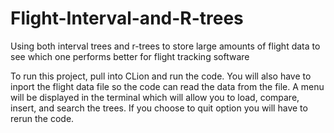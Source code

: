 # Flight-Interval-and-R-trees
Using both interval trees and r-trees to store large amounts of flight data to see which one performs better for flight tracking software

To run this project, pull into CLion and run the code. You will also have to inport the flight data file so the code can read the data from the file. A menu will be displayed in the terminal which will allow you to load, compare, insert, and search the trees. If you choose to quit option you will have to rerun the code.
